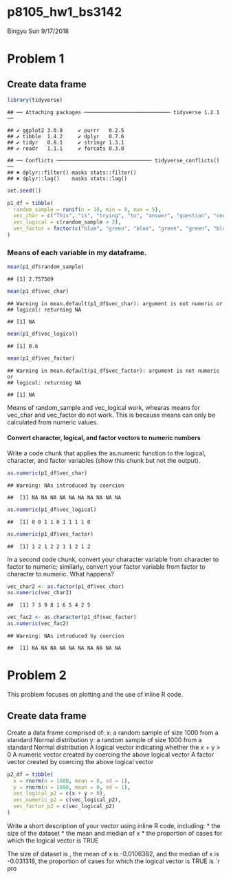 p8105\_hw1\_bs3142
================
Bingyu Sun
9/17/2018

Problem 1
=========

Create data frame
-----------------

``` r
library(tidyverse)
```

    ## ── Attaching packages ──────────────────────────── tidyverse 1.2.1 ──

    ## ✔ ggplot2 3.0.0     ✔ purrr   0.2.5
    ## ✔ tibble  1.4.2     ✔ dplyr   0.7.6
    ## ✔ tidyr   0.8.1     ✔ stringr 1.3.1
    ## ✔ readr   1.1.1     ✔ forcats 0.3.0

    ## ── Conflicts ─────────────────────────────── tidyverse_conflicts() ──
    ## ✖ dplyr::filter() masks stats::filter()
    ## ✖ dplyr::lag()    masks stats::lag()

``` r
set.seed(1)

p1_df = tibble(
  random_sample = runif(n = 10, min = 0, max = 5),
  vec_char = c("This", "is", "trying", "to", "answer", "question", "one", "of", "homework", "one"),
  vec_logical = c(random_sample > 2),
  vec_factor = factor(c("blue", "green", "blue", "green", "green", "blue", "blue", "green", "blue", "green"))
)
```

### Means of each variable in my dataframe.

``` r
mean(p1_df$random_sample)
```

    ## [1] 2.757569

``` r
mean(p1_df$vec_char)
```

    ## Warning in mean.default(p1_df$vec_char): argument is not numeric or
    ## logical: returning NA

    ## [1] NA

``` r
mean(p1_df$vec_logical)
```

    ## [1] 0.6

``` r
mean(p1_df$vec_factor)
```

    ## Warning in mean.default(p1_df$vec_factor): argument is not numeric or
    ## logical: returning NA

    ## [1] NA

Means of random\_sample and vec\_logical work, whearas means for vec\_char and vec\_factor do not work. This is because means can only be calculated from numeric values.

#### Convert character, logical, and factor vectors to numeric numbers

Write a code chunk that applies the as.numeric function to the logical, character, and factor variables (show this chunk but not the output).

``` r
as.numeric(p1_df$vec_char)
```

    ## Warning: NAs introduced by coercion

    ##  [1] NA NA NA NA NA NA NA NA NA NA

``` r
as.numeric(p1_df$vec_logical)
```

    ##  [1] 0 0 1 1 0 1 1 1 1 0

``` r
as.numeric(p1_df$vec_factor)
```

    ##  [1] 1 2 1 2 2 1 1 2 1 2

In a second code chunk, convert your character variable from character to factor to numeric; similarly, convert your factor variable from factor to character to numeric. What happens?

``` r
vec_char2 <- as.factor(p1_df$vec_char)
as.numeric(vec_char2)
```

    ##  [1] 7 3 9 8 1 6 5 4 2 5

``` r
vec_fac2 <- as.character(p1_df$vec_factor)
as.numeric(vec_fac2)
```

    ## Warning: NAs introduced by coercion

    ##  [1] NA NA NA NA NA NA NA NA NA NA

Problem 2
=========

This problem focuses on plotting and the use of inline R code.

Create data frame
-----------------

Create a data frame comprised of: x: a random sample of size 1000 from a standard Normal distribution y: a random sample of size 1000 from a standard Normal distribution A logical vector indicating whether the x + y &gt; 0 A numeric vector created by coercing the above logical vector A factor vector created by coercing the above logical vector

``` r
p2_df = tibble(
  x = rnorm(n = 1000, mean = 0, sd = 1),
  y = rnorm(n = 1000, mean = 0, sd = 1),
  vec_logical_p2 = c(x + y > 0),
  vec_numeric_p2 = c(vec_logical_p2),
  vec_factor_p2 = c(vec_logical_p2)
)
```

Write a short description of your vector using inline R code, including: \* the size of the dataset \* the mean and median of x \* the proportion of cases for which the logical vector is TRUE

The size of dataset is , the mean of x is -0.0106382, and the median of x is -0.031318, the proportion of cases for which the logical vector is TRUE is \`r pro
